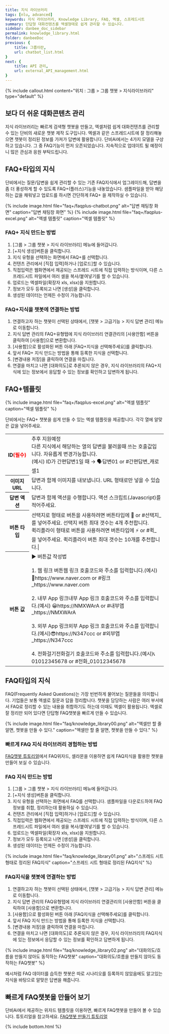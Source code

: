 ```yaml
---
title: 지식 라이브러리
tags: [nlu, advanced]
keywords: 지식 라이브러리, Knowledge Library, FAQ, 엑셀, 스프레드시트
summary: 단답형 대화컨텐츠를 엑셀형태로 쉽게 관리할 수 있습니다.
sidebar: danbee_doc_sidebar
permalink: knowledge_library.html
folder: danbeeDoc
previous: {
    title: 그룹이란,
    url: chatbot_list.html
}
next: {
    title: API 관리,
    url: external_API_management.html
}
---
```


{% include callout.html content="위치 : 그룹 > 그룹 챗봇 > 지식라이브러리" type="default" %}

## 보다 더 쉬운 대화콘텐츠 관리
지식 라이브러리는 빠르게 검색형 챗봇을 만들고, 엑셀처럼 쉽게 대화컨텐츠를 관리할 수 있는 단비의 새로운 챗봇 제작 도구입니다. 엑셀과 같은 스프레드시트에 잘 정리해놓으면 챗봇이 정리된 정보를 가져가 답변에 활용합니다. 단비Ai에서는 4가지 모델을 구상하고 있습니다. 그 중 FAQ기능이 먼저 오픈되었습니다. 지속적으로 업데이트 될 예정이니 많은 관심과 응원 부탁드립니다.


## FAQ+타입의 지식
단비에서는 질문/답변을 쉽게 관리할 수 있는 기존 FAQ지식에서 업그레이드해, 답변을 좀 더 풍성하게 할 수 있도록 FAQ+(플러스)기능을 내놓았습니다. 샘플파일을 받아 해당하는 값을 채워넣고 업로드를 하시면 간단하게 FAQ+ 을 제작하실 수 있습니다.

{% include image.html file="faq+/faqplus-chatbot.png" alt="답변 채팅창 화면" caption="답변 채팅창 화면" %}
{% include image.html file="faq+/faqplus-excel.png" alt="엑셀 템플릿" caption="엑셀 템플릿" %}


### FAQ+ 지식 만드는 방법
1. [그룹 > 그룹 챗봇 > 지식 라이브러리] 메뉴에 들어갑니다.
2. [+지식 생성]버튼을 클릭합니다.
3. 지식 유형을 선택하는 화면에서 FAQ+를 선택합니다. 
4. 컨텐츠 관리에서 [직접 입력]하거나 [업로드]할 수 있습니다.
5. 직접입력은 웹화면에서 제공되는 스프레드 시트에 직접 입력하는 방식이며, 다른 스프레드시트 파일에서 여러 셀을 복사/붙여넣기를 할 수 있습니다.
6. 업로드는 엑셀파일(확장자 xls, xlsx)을 지원합니다.
7. 정보가 모두 등록되고 나면 [생성]을 클릭합니다.
8. 생성된 데이터는 언제든 수정이 가능합니다.

### FAQ+지식을 챗봇에 연결하는 방법
1. 연결하고자 하는 챗봇이 선택된 상태에서, [챗봇 > 고급기능 > 지식 답변 관리] 메뉴로 이동합니다.
2. 지식 답변 관리의 FAQ+유형탭에 지식 라이브러리 연결관리의 [사용안함] 버튼을 클릭하여 [사용함]으로 변환합니다.
3. [사용함]으로 활성화된 버튼 아래 [FAQ+지식을 선택해주세요]를 클릭합니다.
4. 앞서 FAQ+ 지식 만드는 방법을 통해 등록한 지식을 선택합니다.
5. [변경내용 저장]을 클릭하여 연결을 마칩니다.
6. 연결을 마치고 나면 [대화의도]로 추론되지 않은 경우, 지식 라이브러리의 FAQ+지식에 있는 정보에서 응답할 수 있는 정보를 확인하고 답변하게 됩니다.

## FAQ+템플릿
{% include image.html file="faq+/faqplus-excel.png" alt="엑셀 템플릿" caption="엑셀 템플릿" %}
  
  
단비에서는 FAQ+ 챗봇을 쉽게 만들 수 있는 엑셀 템플릿을 제공합니다. 각각 열에 알맞은 값을 넣어주세요.
  
<table class="table table-bordered">
    <colgroup>
        <col width="15%" />
        <col width="85%" />
    </colgroup>
    <tr>
        <th>ID<span style="color:red">(필수)</span></th>
        <td>추후 지원예정<br>다른 지식에서 해당하는 열의 답변을 불러올때 쓰는 호출값입니다. 자유롭게 변경가능합니다.<br>(예시) ID가 간편답변1일 때 → 🗣답변01 or #간편답변_캐로셀1</td>
    </tr>
    <tr>
        <th>이미지 URL</th>
        <td>답변과 함께 이미지를 내보냅니다. URL 형태로만 넣을 수 있습니다.</td>
    </tr>
    <tr>
        <th>답변 액션</th>
        <td>답변과 함께 액션을 수행합니다. 액션 스크립트(Javascript)를 적어주세요.</td>
    </tr>
    <tr>
        <th>버튼 타입</th>
        <td>
            선택지로 형태로 버튼을 사용하려면 버튼타입에 📜 or #선택지_ 를 넣어주세요. 선택지 버튼 최대 갯수는 4개 추천합니다.<br>
            퀵리플라이 형태로 버튼을 사용하려면 버튼타입에 ⚡️ or #퀵_ 을 넣어주세요. 퀵리플라이 버튼 최대 갯수는 10개를 추천합니다.|
        </td>
    </tr>
    <tr>    
        <th>버튼 값</th>
        <td>
            ▶ 버튼값 작성법 <br><br>
            1. 웹 링크 버튼웹 링크 호출코드와 주소를 입력합니다.(예시) 🔗https://www.naver.com or #링크_https://www.naver.com <br><br>
            2. 내부 App 링크내부 App 링크 호출코드와 주소를 입력합니다.(예시) 😀https://NMXWArA or #내부앱_https://NMXWArA <br><br>
            3. 외부 App 링크외부 App 링크 호출코드와 주소를 입력합니다.(예시)😎https://N347ccc or #외부앱_https://N347ccc <br><br>
            4. 전화걸기전화걸기 호출코드와 주소를 입력합니다.(예시)📞01012345678 or #전화_01012345678
        </td>
    </tr>
</table>

## FAQ타입의 지식
FAQ(Frequently Asked Questions)는 가장 빈번하게 물어보는 질문들을 의미합니다. 기업들은 보통 엑셀로 질문과 답을 정리합니다. 챗봇을 담당하는 사람은 여러 부서에서 FAQ로 정리할 수 있는 내용을 취합하기도 하는데 이때도 엑셀이 활용됩니다. 엑셀로 잘 정리만 되어 있다면 단답형 FAQ챗봇을 빠르게 만들 수 있습니다.

{% include image.html file="faq/knowledge_library00.png" alt="엑셀만 할 줄 알면, 챗봇을 만들 수 있다." caption="엑셀만 할 줄 알면, 챗봇을 만들 수 있다." %}
  
  
  
### 빠르게 FAQ 지식 라이브러리 경험하는 방법
[FAQ챗봇 튜토리얼](/tutorial_faq.html)에서 FAQ위자드, 셀라몬을 이용하면 쉽게 FAQ지식을 활용한 챗봇을 만들어 보실 수 있습니다.

### FAQ 지식 만드는 방법
1. [그룹 > 그룹 챗봇 > 지식 라이브러리] 메뉴에 들어갑니다. 
2. [+지식 생성]버튼을 클릭합니다.
3. 지식 유형을 선택하는 화면에서 FAQ를 선택합니다. 샘플파일을 다운로드하여 FAQ정보를 취합, 정리하는데 활용하실 수 있습니다.
4. 컨텐츠 관리에서 [직접 입력]하거나 [업로드]할 수 있습니다.
5. 직접입력은 웹화면에서 제공되는 스프레드 시트에 직접 입력하는 방식이며, 다른 스프레드시트 파일에서 여러 셀을 복사/붙여넣기를 할 수 있습니다.
6. 업로드는 엑셀파일(확장자 xls, xlsx)을 지원합니다.
7. 정보가 모두 등록되고 나면 [생성]을 클릭합니다.
8. 생성된 데이터는 언제든 수정이 가능합니다.

{% include image.html file="faq/knowledge_library01.png" alt="스프레드 시트 형태로 정리된 FAQ지식" caption="스프레드 시트 형태로 정리된 FAQ지식" %}


### FAQ지식을 챗봇에 연결하는 방법
1. 연결하고자 하는 챗봇이 선택된 상태에서, [챗봇 > 고급기능 > 지식 답변 관리] 메뉴로 이동합니다.
2. 지식 답변 관리의 FAQ유형탭에 지식 라이브러리 연결관리의 [사용안함] 버튼을 클릭하여 [사용함]으로 변환합니다.
3. [사용함]으로 활성화된 버튼 아래 [FAQ지식을 선택해주세요]를 클릭합니다.
4. 앞서 FAQ 지식 만드는 방법을 통해 등록한 지식을 선택합니다.
5. [변경내용 저장]을 클릭하여 연결을 마칩니다.
6. 연결을 마치고 나면 [대화의도]로 추론되지 않은 경우, 지식 라이브러리의 FAQ지식에 있는 정보에서 응답할 수 있는 정보를 확인하고 답변하게 됩니다.

{% include image.html file="faq/knowledge_library02.png" alt="대화의도/흐름을 만들지 않아도 동작하는 FAQ챗봇" caption="대화의도/흐름을 만들지 않아도 동작하는 FAQ챗봇" %}

예시처럼 FAQ 데이터를 습득한 챗봇은 따로 시나리오를 등록하지 않았음에도 알고있는 지식을 바탕으로 알맞은 답변을 해줍니다.

## 빠르게 FAQ챗봇을 만들어 보기
단비Ai에서 제공하는 위자드 템플릿을 이용하면, 빠르게 FAQ챗봇을 만들어 볼 수 있습니다. 튜토리얼을 참고하세요.
[FAQ챗봇 만들기 튜토리얼](https://doc.danbee.ai/tutorial_faq.html)

{% include bottom.html %}

